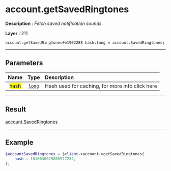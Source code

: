 # account.getSavedRingtones

**Description** : *Fetch saved notification sounds*

**Layer** : 211

```tl
account.getSavedRingtones#e1902288 hash:long = account.SavedRingtones;
```

---

## Parameters

| Name | Type | Description |
| :---: | :---: | :--- |
| <mark>hash</mark> | [`long`](type/long) | Hash used for caching, for more info click here |

---

## Result

[account.SavedRingtones](type/account.SavedRingtones)

---

## Example

```php
$accountSavedRingtones = $client->account->getSavedRingtones(
	hash : 1810036679005977232,
);
```